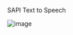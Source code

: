 SAPI Text to Speech

![image](https://github.com/chunmingwang/VisualFBEditor/assets/35757455/75b73533-81eb-4038-833b-f4a15c898404)
